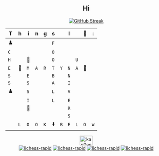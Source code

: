 <h2 align="center"> Hi </h2>
<div align="center">
  
<a href="https://git.io/streak-stats"><img src="https://github-readme-streak-stats.herokuapp.com?user=krzysztofkobra&theme=iceberg&card_width=456" alt="GitHub Streak" /></a>

|T|h|i|n|g|s||I||🤍|:|
| - | - | - | - | - | - | - | - | - | - | - |
|♟️ | | | | |`F`| | | | | | | | 
|`C`| | | | |`O`| | | | | | | |
|`H`| |🐐| | |`O`| | |`U`| | | | | |
|`E`|🤍|`M`|`A`|`R`|`T`|`Y`|`N`|`A`|🤍| | | |
|`S`| |`E`| | |`B`| |`N`| | | | | |
|`S`| |`S`| | |`A`| |`I`| | | | | |
|♟️| |`S`| | |`L`| |`V`| | | | | |
| | |`I`| | |`L`| |`E`| | | | | |
| | |🐐 | | | | |`R`| || | | |
| | | | | | | |`S`| || | | |
| |`L`|`O`|`O`|`K` |⬇️ |`B`|`E`|`L`|`O`|`W`| | |

<a href="https://twitter.com/kobrakrzysztof" target="blank"><img align="center" src="https://raw.githubusercontent.com/rahuldkjain/github-profile-readme-generator/master/src/images/icons/Social/twitter.svg" alt="kan0nek" height="30" width="40" /></a><br>
[![lichess-rapid](https://lichess-shield.vercel.app/api?username=CHRISTOPHERTOKOKS123&format=bullet)](https://lichess.org/@/Trollfish-Bot/perf/bullet)
[![lichess-rapid](https://lichess-shield.vercel.app/api?username=CHRISTOPHERTOKOKS123&format=blitz)](https://lichess.org/@/Trollfish-Bot/perf/blitz)
[![lichess-rapid](https://lichess-shield.vercel.app/api?username=CHRISTOPHERTOKOKS123&format=rapid)](https://lichess.org/@/Trollfish-Bot/perf/rapid)
[![lichess-rapid](https://lichess-shield.vercel.app/api?username=CHRISTOPHERTOKOKS123&format=classical)](https://lichess.org/@/Trollfish-Bot/perf/rapid)
</div>
